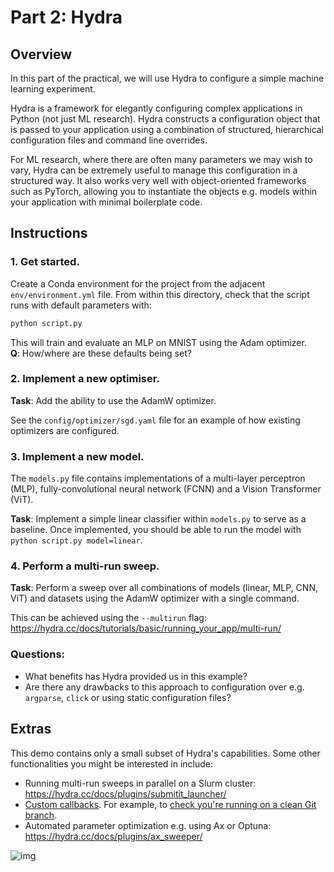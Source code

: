 # Part 2: Hydra

## Overview
In this part of the practical, we will use Hydra to configure a simple machine learning experiment.

Hydra is a framework for elegantly configuring complex applications in Python (not just ML research). Hydra constructs a configuration object that is passed to your application using a combination of structured, hierarchical configuration files and command line overrides.

For ML research, where there are often many parameters we may wish to vary, Hydra can be extremely useful to manage this configuration in a structured way. It also works very well with object-oriented frameworks such as PyTorch, allowing you to instantiate the objects e.g. models within your application with minimal boilerplate code.

## Instructions

### 1. Get started.
Create a Conda environment for the project from the adjacent `env/environment.yml` file. From within this directory, check that the script runs with default parameters with:
```bash
python script.py
```
This will train and evaluate an MLP on MNIST using the Adam optimizer.
</br>**Q**: How/where are these defaults being set?

### 2. Implement a new optimiser.
**Task**: Add the ability to use the AdamW optimizer.

See the `config/optimizer/sgd.yaml` file for an example of how existing optimizers are configured.

### 3. Implement a new model.
The `models.py` file contains implementations of a multi-layer perceptron (MLP), fully-convolutional neural network (FCNN) and a Vision Transformer (ViT).

**Task**: Implement a simple linear classifier within `models.py` to serve as a baseline. Once implemented, you should be able to run the model with `python script.py model=linear`.

### 4. Perform a multi-run sweep.
**Task**: Perform a sweep over all combinations of models (linear, MLP, CNN, ViT) and datasets using the AdamW optimizer with a single command.

This can be achieved using the `--multirun` flag:
https://hydra.cc/docs/tutorials/basic/running_your_app/multi-run/

### Questions:
- What benefits has Hydra provided us in this example?
- Are there any drawbacks to this approach to configuration over e.g. `argparse`, `click` or using static configuration files?

## Extras
This demo contains only a small subset of Hydra's capabilities. Some other functionalities you might be interested in include:
- Running multi-run sweeps in parallel on a Slurm cluster: https://hydra.cc/docs/plugins/submitit_launcher/
- [Custom callbacks](https://hydra.cc/docs/experimental/callbacks/). For example, to [check you're running on a clean Git branch](https://github.com/paquiteau/hydra-callbacks/blob/e63e82da8d83c6950d272ac34434523077ef6643/src/hydra_callbacks/callbacks.py#L96.).
- Automated parameter optimization e.g. using Ax or Optuna: https://hydra.cc/docs/plugins/ax_sweeper/

![img](https://hydra.cc/img/logo.svg)